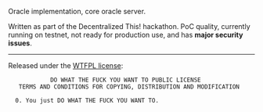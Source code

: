 Oracle implementation, core oracle server.

Written as part of the Decentralized This! hackathon.
PoC quality, currently running on testnet, not ready for production use, and
has **major security issues**.

---------------

Released under the [WTFPL license](http://www.wtfpl.net/about/):

```
            DO WHAT THE FUCK YOU WANT TO PUBLIC LICENSE
   TERMS AND CONDITIONS FOR COPYING, DISTRIBUTION AND MODIFICATION

  0. You just DO WHAT THE FUCK YOU WANT TO.
```
